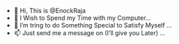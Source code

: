 - 👋 Hi, This is @EnockRaja
- 👀 I Wish to Spend my Time with my Computer... 
- 🌱 I’m tring to do Something Special to Satisfy Myself ...
- 📫  Just send me a message on (I'll give you Later)  ...

<!---
EnockRaja/EnockRaja is a ✨ special ✨ repository because its `README.md` (this file) appears on your GitHub profile.
You can click the Preview link to take a look at your changes.
--->
